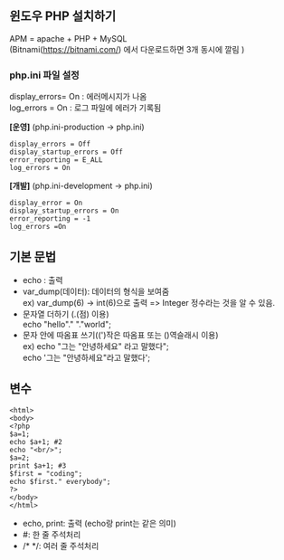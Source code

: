 ## 윈도우 PHP 설치하기  
APM = apache + PHP + MySQL  
(Bitnami(https://bitnami.com/) 에서 다운로드하면 3개 동시에 깔림 )  

### php.ini 파일 설정  
display_errors= On : 에러메시지가 나옴  
log_errors = On : 로그 파일에 에러가 기록됨  
  
**[운영]** (php.ini-production -> php.ini)  
```
display_errors = Off  
display_startup_errors = Off  
error_reporting = E_ALL  
log_errors = On  
```

**[개발]** (php.ini-development -> php.ini)  
```
display_error = On
display_startup_errors = On
error_reporting = -1
log_errors =On
```  

## 기본 문법  
- echo : 출력  
- var_dump(데이터): 데이터의 형식을 보여줌  
  ex) var_dump(6) -> int(6)으로 출력 => Integer 정수라는 것을 알 수 있음.  
- 문자열 더하기  (.(점) 이용)  
  echo "hello"." "."world";  
- 문자 안에 따옴표 쓰기((')작은 따옴표 또는 (\)역슬래시 이용)  
  ex) echo "그는 \"안녕하세요\" 라고 말했다";  
      echo '그는 "안녕하세요"라고 말했다';  

## 변수  
```  
<html>
<body>
<?php
$a=1;
echo $a+1; #2
echo "<br/>";
$a=2;
print $a+1; #3
$first = "coding";
echo $first." everybody";
?>
</body>
</html>
```  
- echo, print: 출력 (echo랑 print는 같은 의미)  
- #: 한 줄 주석처리  
- /* */: 여러 줄 주석처리  





